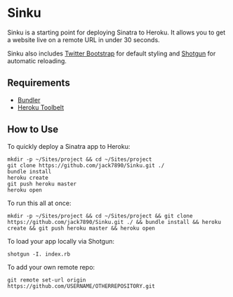 # Sinku

Sinku is a starting point for deploying Sinatra to Heroku.  It allows you to get a website live on a remote URL in under 30 seconds.

Sinku also includes [Twitter Bootstrap](https://github.com/twbs/bootstrap) for default styling and [Shotgun](https://github.com/rtomayko/shotgun) for automatic reloading.

## Requirements
* [Bundler](http://bundler.io/)
* [Heroku Toolbelt](https://toolbelt.heroku.com/)

## How to Use

To quickly deploy a Sinatra app to Heroku:

```
mkdir -p ~/Sites/project && cd ~/Sites/project
git clone https://github.com/jack7890/Sinku.git ./
bundle install
heroku create
git push heroku master
heroku open
```

To run this all at once:

```
mkdir -p ~/Sites/project && cd ~/Sites/project && git clone https://github.com/jack7890/Sinku.git ./ && bundle install && heroku create && git push heroku master && heroku open
```

To load your app locally via Shotgun:

```
shotgun -I. index.rb
```

To add your own remote repo:

```
git remote set-url origin https://github.com/USERNAME/OTHERREPOSITORY.git
```
